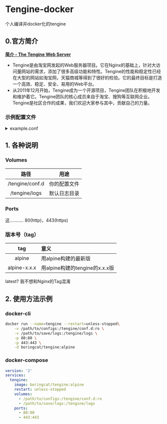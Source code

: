 # Tengine-docker
个人编译并docker化的tengine

## 0.官方简介
**[简介 - The Tengine Web Server][1]**
* Tengine是由淘宝网发起的Web服务器项目。它在Nginx的基础上，针对大访问量网站的需求，添加了很多高级功能和特性。Tengine的性能和稳定性已经在大型的网站如淘宝网，天猫商城等得到了很好的检验。它的最终目标是打造一个高效、稳定、安全、易用的Web平台。
* 从2011年12月开始，Tengine成为一个开源项目，Tengine团队在积极地开发和维护着它。Tengine团队的核心成员来自于淘宝、搜狗等互联网企业。Tengine是社区合作的成果，我们欢迎大家参与其中，贡献自己的力量。
### 示例配置文件
<details>
 <summary>example.conf</summary>
 <pre>
 server {
    listen       80;
    server_name  localhost;
    #charset koi8-r;
    #access_log  logs/host.access.log  main;
    #access_log  "pipe:rollback logs/host.access_log interval=1d baknum=7 maxsize=2G"  main;
    location / {
        root   html;
        index  index.html index.htm;
    }
    #error_page  404              /404.html;
    # redirect server error pages to the static page /50x.html
    #
    error_page   500 502 503 504  /50x.html;
    location = /50x.html {
        root   html;
    }
    # proxy the PHP scripts to Apache listening on 127.0.0.1:80
    #
    #location ~ \.php$ {
    #    proxy_pass   http://127.0.0.1;
    #}
    # pass the PHP scripts to FastCGI server listening on 127.0.0.1:9000
    #
    #location ~ \.php$ {
    #    root           html;
    #    fastcgi_pass   127.0.0.1:9000;
    #    fastcgi_index  index.php;
    #    fastcgi_param  SCRIPT_FILENAME  /scripts$fastcgi_script_name;
    #    include        fastcgi_params;
    #}
    # pass the Dubbo rpc to Dubbo provider server listening on 127.0.0.1:20880
    #
    #location /dubbo {
    #    dubbo_pass_all_headers on;
    #    dubbo_pass_set args $args;
    #    dubbo_pass_set uri $uri;
    #    dubbo_pass_set method $request_method;
    #
    #    dubbo_pass org.apache.dubbo.samples.tengine.DemoService 0.0.0 tengineDubbo dubbo_backend;
    #}
    # deny access to .htaccess files, if Apache's document root
    # concurs with nginx's one
    #
    #location ~ /\.ht {
    #    deny  all;
    #}
}
# upstream for Dubbo rpc to Dubbo provider server listening on 127.0.0.1:20880
#
#upstream dubbo_backend {
#    multi 1;
#    server 127.0.0.1:20880;
#}
# another virtual host using mix of IP-, name-, and port-based configuration
#
#server {
#    listen       8000;
#    listen       somename:8080;
#    server_name  somename  alias  another.alias;
#    location / {
#        root   html;
#        index  index.html index.htm;
#    }
#}
# HTTPS server
#
#server {
#    listen       443 ssl;
#    server_name  localhost;
#    ssl_certificate      cert.pem;
#    ssl_certificate_key  cert.key;
#    ssl_session_cache    shared:SSL:1m;
#    ssl_session_timeout  5m;
#    ssl_ciphers  HIGH:!aNULL:!MD5;
#    ssl_prefer_server_ciphers  on;
#    location / {
#        root   html;
#        index  index.html index.htm;
#    }
#}</pre>
</details>

## 1. 各种说明
### Volumes
|路径|用途|
|:-:|:-:|
|/tengine/conf.d|你的配置文件
|/tengine/logs|默认日志目录|

### Ports
这........... 80(http)，443(https)

### 版本号（tag）
|tag|意义|
|:-:|:-|
|alpine|用alpine构建的最新版|
|alpine-x.x.x|用alpine构建的tengine的x.x.x版|

latest? 我不想和Nginx的Tag混淆

## 2. 使用方法示例
### docker-cli
``` sh
docker run --name=tengine --restart=unless-stopped\
    -v /path/to/configs:/tengine/conf.d:ro \
    -v /path/to/save/logs:/tengine/logs \
    -p 80:80 \
    -p 443:443 \
    -d boringcat/tengine:alpine
```

### docker-compose
``` yaml
version: '2'
services:
  tengine:
    image: boringcat/tengine:alpine
    restart: unless-stopped
    volumes:
      - /path/to/configs:/tengine/conf.d:ro
      - /path/to/save/logs:/tengine/logs
    ports:
      - 80:80
      - 443:443

```


[1]: http://tengine.taobao.org/index_cn.html